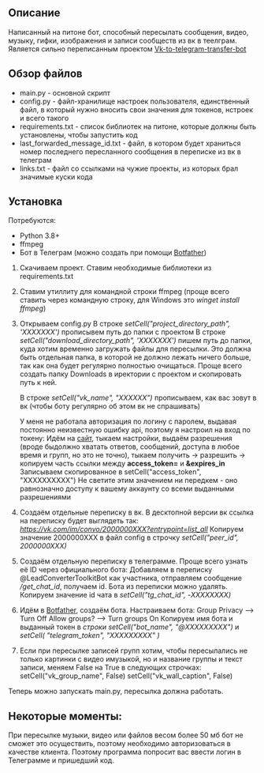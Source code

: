 ## Описание

Написанный на питоне бот, способный пересылать сообщения, видео, музыку, гифки, изображения и записи сообществ из вк в теелграм.
Является сильно переписанным проектом [Vk-to-telegram-transfer-bot](https://github.com/Whiletruedoend/Vk-to-telegram-transfer-bot)

## Обзор файлов

* main.py - основной скрипт
* config.py - файл-хранилище настроек пользователя, единственный файл, в который нужно вносить свои значения для токенов, нстроек и всего такого
* requirements.txt - список библиотек на питоне, которые должны быть установлены, чтобы запустить код
* last_forwarded_message_id.txt - файл, в котором будет храниться номер последнего пересланного сообщения в переписке из вк в телеграм
* links.txt - файл со ссылками на чужие проекты, из которых брал значимые куски кода 

## Установка

Потребуются: 
* Python 3.8+
* ffmpeg
* Бот в Телеграм (можно создать при помощи [Botfather](https://t.me/BotFather))

1. Скачиваем проект. Ставим необходимые библиотеки из requirements.txt

2. Ставим утиллиту для командной строки ffmpeg (проще всего ставить через командную строку, для Windows это *winget install ffmpeg*)

3. Открываем config.py
   В строке *setCell("project_directory_path", 'XXXXXXX')* прописывем путь до папки с проектом
   В строке *setCell("download_directory_path", 'XXXXXXX')* пишем путь до папки, куда хотим временно загружать файлы для пересылки.
   Это должна быть отдельная папка, в которой не должно лежать ничего больше, так как она будет регулярно полностью очищаться.
   Проще всего создать папку Downloads в иректории с проектом и скопировать путь к ней.
   
   В строке *setCell("vk_name", "XXXXXX")* прописываем, как вас зовут в вк (чтобы боту регулярно об этом вк не спрашивать)
   
   У меня не работала авторизация по логину с паролем, выдавая постоянно неизвестную ошибку api, поэтому я настроил на вход по токену:
   Идём на [сайт](https://vkhost.github.io/), тыкаем настройки, выдаём разрешения (вроде быдолжно хватать ответов, сообщений, доступа в любое время и групп, но это не точно),
   тыкаем получить -> разрешить -> копируем часть ссылки между **access_token=** и **&expires_in**
   Записываем скопированное в setCell("access_token", "XXXXXXXXXX")
   Не светите этим значением ни передкем - оно равнозначно доступу к вашему аккаунту со всеми выданными разрешениями

   
4. Создаём отдельные переписку в вк.
   В десктопной версии вк ссылка на переписку будет выглядеть так: *https://vk.com/im/convo/2000000XXX?entrypoint=list_all*
   Копируем значение 2000000XXX в файл config в строчку *setCell("peer_id", 2000000XXX)*

6. Создаём отдельную переписку в телеграмме.
   Проще всего узнать её ID через официального бота:
   Добавляем в переписку @LeadConverterToolkitBot как участника, отправляем сообщение */get_chat_id*, получаем id. Бота из переписки можно удалять.
   Копируем значение id чата в *setCell("tg_chat_id", -ХХХХХХХХ)*

7. Идём в [Botfather](https://t.me/BotFather), создаём бота.
   Настраиваем бота:
   Group Privacy —> Turn Off
   Allow groups? —> Turn groups On
   Копируем имя бота и выданный токен в *строки setCell("bot_name", "@ХХХХХХХХХ")* и *setCell( "telegram_token", "ХХХХХХХХХ" )*

8. Если при пересылке записей групп хотим, чтобы пересылались не только картинки с видео имузыкой, но и название группы и текст записи, меняем False на True в следующих строчках:
   setCell("vk_group_name", False)
   setCell("vk_wall_caption", False)

Теперь можно запускать main.py, пересылка должна работать.

## Некоторые моменты:

При пересылке музыки, видео или файлов весом более 50 мб бот не сможет это осуществить, поэтому необходимо авторизоваться в качестве клиента.
Поэтому программа попросит вас ввести логин в Телеграмме и пришедший код.
